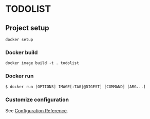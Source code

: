 # TODOLIST

## Project setup
```
docker setup
```

### Docker build
```
docker image build -t . todolist
```
### Docker run
```
$ docker run [OPTIONS] IMAGE[:TAG|@DIGEST] [COMMAND] [ARG...]
```
### Customize configuration
See [Configuration Reference](https://cli.vuejs.org/config/).
